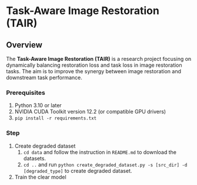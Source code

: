 # Task-Aware Image Restoration (TAIR)

## Overview

The **Task-Aware Image Restoration (TAIR)** is a research project focusing on dynamically balancing restoration loss and task loss in image restoration tasks. The aim is to improve the synergy between image restoration and downstream task performance.

### Prerequisites
1. Python 3.10 or later
2. NVIDIA CUDA Toolkit version 12.2 (or compatible GPU drivers)
3. `pip install -r requirements.txt`

### Step

1. Create degraded dataset
    1. `cd data` and follow the instruction in `README.md` to download the datasets.
    2. `cd ..` and run `python create_degraded_dataset.py -s [src_dir] -d [degraded_type]` to create degraded dataset.
2. Train the clear model